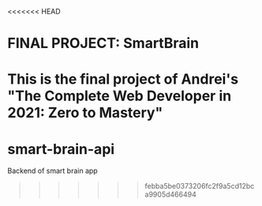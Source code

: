 <<<<<<< HEAD
# FINAL PROJECT: SmartBrain
 This is the final project of Andrei's "The Complete Web Developer in 2021: Zero to Mastery"
=======
# smart-brain-api
 Backend of smart brain app
>>>>>>> febba5be0373206fc2f9a5cd12bca9905d466494
